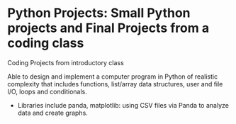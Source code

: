 # Python Projects: Small Python projects and Final Projects from a coding class
Coding Projects from introductory class 

Able to design and implement a computer program in Python of realistic complexity that includes functions, list/array data structures, user and file I/O, loops and conditionals.
   - Libraries include panda, matplotlib: using CSV files via Panda to analyze data and create graphs. 
